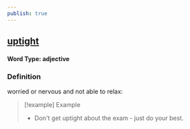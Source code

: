 ```yaml
---
publish: true
---
```

## [uptight](https://dictionary.cambridge.org/dictionary/english/uptight)

#### Word Type: adjective
### Definition
worried or nervous and not able to relax:

>[!example] Example
> - Don't get uptight about the exam - just do your best.
